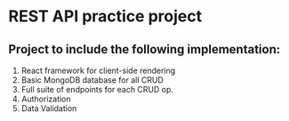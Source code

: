 # REST API practice project
## Project to include the following implementation:

1. React framework for client-side rendering
2. Basic MongoDB database for all CRUD
3. Full suite of endpoints for each CRUD op.
4. Authorization
5. Data Validation
